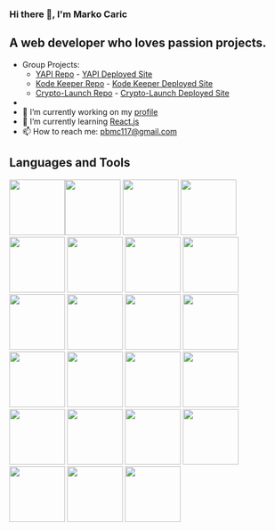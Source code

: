 ### Hi there 👋, I'm Marko Caric
## A web developer who loves passion projects. 

<!--
**m-car/m-car** is a ✨ _special_ ✨ repository because its `README.md` (this file) appears on your GitHub profile.


-->
- Group Projects: 
  -  [YAPI Repo](https://github.com/m-car/YAPI) - [YAPI Deployed Site](https://yapi-app.herokuapp.com/)
  -  [Kode Keeper Repo](https://github.com/m-car/Kode-Keeper) - [Kode Keeper Deployed Site](https://github.com/m-car/Kode-Keeper)
  -  [Crypto-Launch Repo](https://github.com/m-car/crypto-launchpad) - [Crypto-Launch Deployed Site](https://m-car.github.io/crypto-launchpad/)
-
- 🔭 I’m currently working on my [profile](https://github.com/m-car/marko_caric_portfolio) 
- 🌱 I’m currently learning [React.js](https://reactjs.org/)
- 📫 How to reach me: pbmc117@gmail.com

## Languages and Tools 
<img src="https://cdn.jsdelivr.net/gh/devicons/devicon/icons/bash/bash-original.svg" width="100"/><img src="https://cdn.jsdelivr.net/gh/devicons/devicon/icons/bootstrap/bootstrap-plain-wordmark.svg" width="100"/>
<img src="https://cdn.jsdelivr.net/gh/devicons/devicon/icons/bulma/bulma-plain.svg" width="100"/>
<img src="https://cdn.jsdelivr.net/gh/devicons/devicon/icons/c/c-original.svg" width="100"/>
<img src="https://cdn.jsdelivr.net/gh/devicons/devicon/icons/css3/css3-original.svg" width="100"/>
<img src="https://cdn.jsdelivr.net/gh/devicons/devicon/icons/express/express-original.svg" width="100"/>
<a href="https://git-scm.com/downloads"><img src="https://cdn.jsdelivr.net/gh/devicons/devicon/icons/git/git-original.svg" width="100"/></a>
<img src="https://cdn.jsdelivr.net/gh/devicons/devicon/icons/github/github-original.svg" width="100"/>
<img src="https://cdn.jsdelivr.net/gh/devicons/devicon/icons/graphql/graphql-plain-wordmark.svg" width="100"/>
<img src="https://cdn.jsdelivr.net/gh/devicons/devicon/icons/handlebars/handlebars-original-wordmark.svg" width="100"/>
<img src="https://cdn.jsdelivr.net/gh/devicons/devicon/icons/heroku/heroku-original-wordmark.svg" width="100"/>
<img src="https://cdn.jsdelivr.net/gh/devicons/devicon/icons/html5/html5-original-wordmark.svg" width="100"/>
<img src="https://cdn.jsdelivr.net/gh/devicons/devicon/icons/java/java-original.svg" width="100"/>
<img src="https://cdn.jsdelivr.net/gh/devicons/devicon/icons/javascript/javascript-original.svg" width="100"/>
<img src="https://cdn.jsdelivr.net/gh/devicons/devicon/icons/jest/jest-plain.svg" width="100"/>
<img src="https://cdn.jsdelivr.net/gh/devicons/devicon/icons/jquery/jquery-original.svg" width="100"/>
<img src="https://cdn.jsdelivr.net/gh/devicons/devicon/icons/mysql/mysql-original.svg" width="100"/>
<img src="https://cdn.jsdelivr.net/gh/devicons/devicon/icons/nodejs/nodejs-original-wordmark.svg" width="100"/>
<img src="https://cdn.jsdelivr.net/gh/devicons/devicon/icons/npm/npm-original-wordmark.svg" width="100"/>
<img src="https://cdn.jsdelivr.net/gh/devicons/devicon/icons/python/python-original.svg" width="100"/>
<img src="https://cdn.jsdelivr.net/gh/devicons/devicon/icons/sequelize/sequelize-original.svg" width="100"/>
<img src="https://cdn.jsdelivr.net/gh/devicons/devicon/icons/vscode/vscode-original.svg" width="100"/>
<img src="https://cdn.jsdelivr.net/gh/devicons/devicon/icons/webpack/webpack-original.svg" width="100"/>






